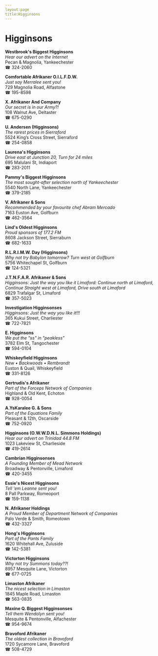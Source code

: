 ```yaml
---
layout:page
title:Higginsons
---
```

# Higginsons

**Westbrook's Biggest Higginsons**  
_Hear our advert on the Internet_  
Pecan & Magnolia, Yankeechester  
☎ 324-2060



**Comfortable Afrikaner O.I.L.F.D.W.**  
_Just say Merralee sent you!_  
729 Magnolia Road, Alfastone  
☎ 195-8598



**X. Afrikaner And Company**  
_Our secret is in our Army?!_  
108 Walnut Ave, Deltaster  
☎ 675-0290



**U. Andersen (Higginsons)**  
_The rarest prices in Sierraford_  
5524 King’s Cross Street, Sierraford  
☎ 254-0858



**Laurena's Higginsons**  
_Drive east at Junction 20, Turn for 24 miles_  
695 Malulani St, Indiaport  
☎ 283-2011



**Pammy's Biggest Higginsons**  
_The most sought-after selection north of Yankeechester_  
5540 North Lane, Yankeechester  
☎ 379-2185



**V. Afrikaner & Sons**  
_Recommended by your favourite chef Abram Mercado_  
7163 Euston Ave, Golfburn  
☎ 462-3564



**Lind's Oldest Higginsons**  
_Proud sponsors of 177.2 FM_  
8608 Jackson Street, Sierraburn  
☎ 682-1633



**R.L.R.I.M.W. Day (Higginsons)**  
_Why not try Babylon tomorrow? 
Turn west at Golfburn_  
5756 Whitechapel St, Golfburn  
☎ 124-5321



**J.T.N.F.A.R. Afrikaner & Sons**  
_Higginsons: Just the way you like it 
Limaford: Continue north at Limaford, Continue Straight west at Limaford, Drive south at Limaford_  
6829 Trafalgar St, Limaford  
☎ 357-5023



**Investigation Higginsonses**  
_Higginsons: Just the way you like it!!!_  
365 Kukui Street, Charliester  
☎ 722-7821



**E. Higginsons**  
_We put the "ss" in "peakless"_  
3782 Elm St, Tangochester  
☎ 594-0104



**Whiskeyfield Higginsons**  
_New • Backwoods • Rembrandt_  
Euston & Quail, Whiskeyfield  
☎ 331-8126



**Gertrudis's Afrikaner**  
_Part of the Forceps Network of Companies_  
Highland & Old Kent, Echoton  
☎ 928-0054



**A.YsKaralee G. & Sons**  
_Part of the Equations Family_  
Pleasant & 12th, Oscarside  
☎ 752-0920



**Higginsons (O.W.W.D.N.L. Simmons Holdings)**  
_Hear our advert on Trinidad 44.8 FM_  
1023 Lakeview St, Charlieside  
☎ 419-2614



**Cambrian Higginsonses**  
_A Founding Member of Mead Network_  
Broadway & Pentonville, Limaford  
☎ 420-3455



**Essie's Nicest Higginsons**  
_Tell 'em Leanne sent you!_  
8 Pall Parkway, Romeoport  
☎ 159-1138



**N. Afrikaner Holdings**  
_A Proud Member of Department Network of Companies_  
Palo Verde & Smith, Romeotown  
☎ 432-3327



**Hong's Higginsons**  
_Part of the Pants Family_  
1620 Whitehall Ave, Zuluside  
☎ 142-5381



**Victorton Higginsons**  
_Why not try Summons today??!_  
8957 Mesquite Lane, Victorton  
☎ 677-0725



**Limaston Afrikaner**  
_The nicest selection in Limaston_  
1845 Maple Road, Limaston  
☎ 563-0835



**Maxine Q. Biggest Higginsonses**  
_Tell them Wendolyn sent you!_  
Mesquite & Pentonville, Alfachester  
☎ 954-9674



**Bravoford Afrikaner**  
_The oldest collection in Bravoford_  
1720 Sycamore Lane, Bravoford  
☎ 508-4729



